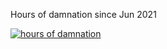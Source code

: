 Hours of damnation since Jun 2021

[![hours of damnation](https://wakatime.com/badge/user/6de661cc-aaf6-48d1-b19c-3b8aa8990b73.svg?name=hours)](https://wakatime.com/@6de661cc-aaf6-48d1-b19c-3b8aa8990b73)
